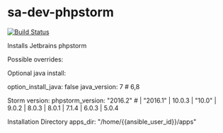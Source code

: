 sa-dev-phpstorm
===============

[![Build Status](https://travis-ci.org/softasap/sa-dev-phpstorm.svg?branch=master)](https://travis-ci.org/softasap/sa-dev-phpstorm)

Installs Jetbrains phpstorm


Possible overrides:

Optional java install:

option_install_java: false
java_version: 7 # 6,8

Storm version:
phpstorm_version: "2016.2" # | "2016.1" |  10.0.3  | "10.0" | 9.0.2 | 8.0.3 | 8.0.1 | 7.1.4 | 6.0.3 | 5.0.4

Installation Directory
apps_dir: "/home/{{ansible_user_id}}/apps"
